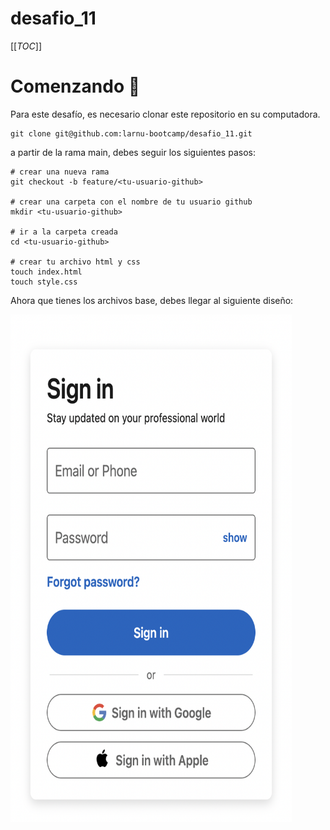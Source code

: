 # desafio_11

[[_TOC_]]

# Comenzando 🚀
Para este desafío, es necesario clonar este repositorio en su computadora.

```
git clone git@github.com:larnu-bootcamp/desafio_11.git
```

a partir de la rama main, debes seguir los siguientes pasos:
```
# crear una nueva rama
git checkout -b feature/<tu-usuario-github>

# crear una carpeta con el nombre de tu usuario github
mkdir <tu-usuario-github>

# ir a la carpeta creada
cd <tu-usuario-github>

# crear tu archivo html y css
touch index.html
touch style.css
```

Ahora que tienes los archivos base, debes llegar al siguiente diseño:

<img src="design.png" width="450" height="812">

